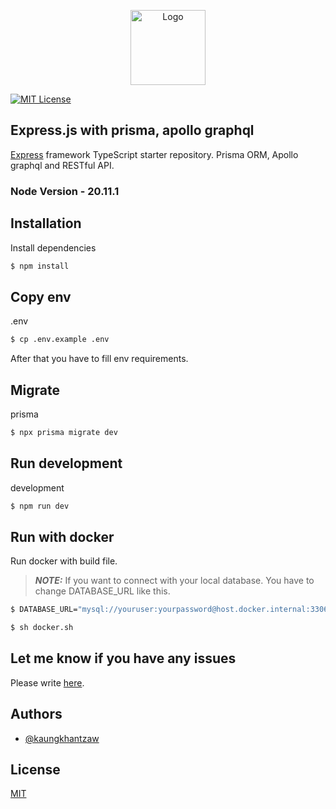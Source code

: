 <p align="center">
  <a href="https://kaungkhantzaw.vercel.app/" target="blank">
  <img src="https://kaungkhantzawdev.vercel.app/_next/static/media/logo.c12b3361.svg" width="120" alt="Logo" />
  </a>
</p>

[![MIT License](https://img.shields.io/badge/License-MIT-green.svg)](https://choosealicense.com/licenses/mit/)

## Express.js with prisma, apollo graphql

[Express](https://github.com/expressjs/express) framework TypeScript starter repository. Prisma ORM, Apollo graphql and RESTful API.

### Node Version - 20.11.1

## Installation

Install dependencies

```bash
$ npm install
```

## Copy env

.env

```bash
$ cp .env.example .env 
```
After that you have to fill env requirements.

## Migrate

prisma

```bash
$ npx prisma migrate dev
```

## Run development

development

```bash
$ npm run dev
```
## Run with docker

Run docker with build file.

> **_NOTE:_** If you want to connect with your local database. You have to change DATABASE_URL like this.
```bash
$ DATABASE_URL="mysql://youruser:yourpassword@host.docker.internal:3306/yourdatabase"

```


```bash
$ sh docker.sh
```
## Let me know if you have any issues
Please write [here](https://github.com/Global-kits/express-prisma-rest/issues).

## Authors

- [@kaungkhantzaw](https://www.github.com/kaungkhantzawdev)


## License

[MIT](https://choosealicense.com/licenses/mit/)


